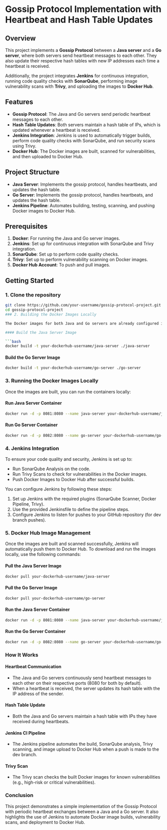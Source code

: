 # Gossip Protocol Implementation with Heartbeat and Hash Table Updates

## Overview

This project implements a **Gossip Protocol** between a **Java server** and a **Go server**, where both servers send heartbeat messages to each other. They also update their respective hash tables with new IP addresses each time a heartbeat is received.

Additionally, the project integrates **Jenkins** for continuous integration, running code quality checks with **SonarQube**, performing image vulnerability scans with **Trivy**, and uploading the images to **Docker Hub**.

## Features

- **Gossip Protocol**: The Java and Go servers send periodic heartbeat messages to each other.
- **Hash Table Updates**: Both servers maintain a hash table of IPs, which is updated whenever a heartbeat is received.
- **Jenkins Integration**: Jenkins is used to automatically trigger builds, perform code quality checks with SonarQube, and run security scans using Trivy.
- **Docker Hub**: The Docker images are built, scanned for vulnerabilities, and then uploaded to Docker Hub.

## Project Structure

- **Java Server**: Implements the gossip protocol, handles heartbeats, and updates the hash table.
- **Go Server**: Implements the gossip protocol, handles heartbeats, and updates the hash table.
- **Jenkins Pipeline**: Automates building, testing, scanning, and pushing Docker images to Docker Hub.

## Prerequisites

1. **Docker**: For running the Java and Go server images.
2. **Jenkins**: Set up for continuous integration with SonarQube and Trivy integration.
3. **SonarQube**: Set up to perform code quality checks.
4. **Trivy**: Set up to perform vulnerability scanning on Docker images.
5. **Docker Hub Account**: To push and pull images.

## Getting Started

### 1. Clone the repository

```bash
git clone https://github.com/your-username/gossip-protocol-project.git
cd gossip-protocol-project
### 2. Building the Docker Images Locally

The Docker images for both Java and Go servers are already configured in the Dockerfile. To build the images, use the following commands:

#### Build the Java Server Image

```bash
docker build -t your-dockerhub-username/java-server ./java-server
```

#### Build the Go Server Image

```bash
docker build -t your-dockerhub-username/go-server ./go-server
```

### 3. Running the Docker Images Locally

Once the images are built, you can run the containers locally:

#### Run Java Server Container

```bash
docker run -d -p 8081:8080 --name java-server your-dockerhub-username/java-server
```

#### Run Go Server Container

```bash
docker run -d -p 8082:8080 --name go-server your-dockerhub-username/go-server
```

### 4. Jenkins Integration

To ensure your code quality and security, Jenkins is set up to:

- Run SonarQube Analysis on the code.
- Run Trivy Scans to check for vulnerabilities in the Docker images.
- Push Docker Images to Docker Hub after successful builds.

You can configure Jenkins by following these steps:

1. Set up Jenkins with the required plugins (SonarQube Scanner, Docker Pipeline, Trivy).
2. Use the provided Jenkinsfile to define the pipeline steps.
3. Configure Jenkins to listen for pushes to your GitHub repository (for dev branch pushes).

### 5. Docker Hub Image Management

Once the images are built and scanned successfully, Jenkins will automatically push them to Docker Hub. To download and run the images locally, use the following commands:

#### Pull the Java Server Image

```bash
docker pull your-dockerhub-username/java-server
```

#### Pull the Go Server Image

```bash
docker pull your-dockerhub-username/go-server
```

#### Run the Java Server Container

```bash
docker run -d -p 8081:8080 --name java-server your-dockerhub-username/java-server
```

#### Run the Go Server Container

```bash
docker run -d -p 8082:8080 --name go-server your-dockerhub-username/go-server
```

### How It Works

#### Heartbeat Communication

- The Java and Go servers continuously send heartbeat messages to each other on their respective ports (8080 for both by default).
- When a heartbeat is received, the server updates its hash table with the IP address of the sender.

#### Hash Table Update

- Both the Java and Go servers maintain a hash table with IPs they have received during heartbeats.

#### Jenkins CI Pipeline

- The Jenkins pipeline automates the build, SonarQube analysis, Trivy scanning, and image upload to Docker Hub when a push is made to the dev branch.

#### Trivy Scan

- The Trivy scan checks the built Docker images for known vulnerabilities (e.g., high-risk or critical vulnerabilities).

### Conclusion

This project demonstrates a simple implementation of the Gossip Protocol with periodic heartbeat exchanges between a Java and a Go server. It also highlights the use of Jenkins to automate Docker image builds, vulnerability scans, and deployment to Docker Hub.